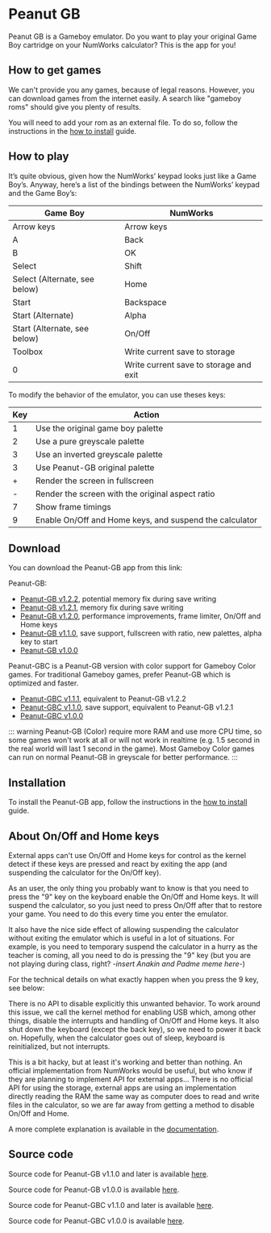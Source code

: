 # Peanut GB

Peanut GB is a Gameboy emulator. Do you want to play your original Game Boy
cartridge on your NumWorks calculator? This is the app for you!

## How to get games

We can't provide you any games, because of legal reasons. However, you can
download games from the internet easily. A search like "gameboy roms" should
give you plenty of results.

You will need to add your rom as an external file. To do so, follow the
instructions in the [how to install](../help/how-to-install.md) guide.

## How to play

It’s quite obvious, given how the NumWorks’ keypad looks just like a Game Boy’s.
Anyway, here’s a list of the bindings between the NumWorks’ keypad and the
Game Boy’s:

| Game Boy                      | NumWorks                               |
| ----------------------------- | -------------------------------------- |
| Arrow keys                    | Arrow keys                             |
| A                             | Back                                   |
| B                             | OK                                     |
| Select                        | Shift                                  |
| Select (Alternate, see below) | Home                                   |
| Start                         | Backspace                              |
| Start (Alternate)             | Alpha                                  |
| Start (Alternate, see below)  | On/Off                                 |
| Toolbox                       | Write current save to storage          |
| 0                             | Write current save to storage and exit |

To modify the behavior of the emulator, you can use theses keys:

| Key | Action                                                 |
| --- | ------------------------------------------------------ |
| 1   | Use the original game boy palette                      |
| 2   | Use a pure greyscale palette                           |
| 3   | Use an inverted greyscale palette                      |
| 3   | Use Peanut-GB original palette                         |
| +   | Render the screen in fullscreen                        |
| -   | Render the screen with the original aspect ratio       |
| 7   | Show frame timings                                     |
| 9   | Enable On/Off and Home keys, and suspend the calculator |

## Download

You can download the Peanut-GB app from this link:

Peanut-GB:

- [Peanut-GB v1.2.2](https://yaya-cout.github.io/Nwagyu/assets/apps/peanutgb-1.2.2.nwa), potential memory fix during save writing
- [Peanut-GB v1.2.1](https://yaya-cout.github.io/Nwagyu/assets/apps/peanutgb-1.2.1.nwa), memory fix during save writing
- [Peanut-GB v1.2.0](https://yaya-cout.github.io/Nwagyu/assets/apps/peanutgb-1.2.0.nwa), performance improvements, frame limiter, On/Off and Home keys
- [Peanut-GB v1.1.0](https://yaya-cout.github.io/Nwagyu/assets/apps/peanutgb-1.1.0.nwa), save support, fullscreen with ratio, new palettes, alpha key to start
- [Peanut-GB v1.0.0](https://yaya-cout.github.io/Nwagyu/assets/apps/peanutgb-1.0.0.nwa)

Peanut-GBC is a Peanut-GB version with color support for Gameboy Color games.
For traditional Gameboy games, prefer Peanut-GB which is optimized and faster.

- [Peanut-GBC v1.1.1](https://yaya-cout.github.io/Nwagyu/assets/apps/peanutgbc-1.1.1.nwa), equivalent to Peanut-GB v1.2.2
- [Peanut-GBC v1.1.0](https://yaya-cout.github.io/Nwagyu/assets/apps/peanutgbc-1.1.0.nwa), save support, equivalent to Peanut-GB v1.2.1
- [Peanut-GBC v1.0.0](https://yaya-cout.github.io/Nwagyu/assets/apps/peanutgbc-1.0.0.nwa)

::: warning
Peanut-GB (Color) require more RAM and use more CPU time, so some games won't
work at all or will not work in realtime (e.g. 1.5 second in the real world will
last 1 second in the game).
Most Gameboy Color games can run on normal Peanut-GB in greyscale for better
performance.
:::

## Installation

To install the Peanut-GB app, follow the instructions in the
[how to install](../help/how-to-install.md) guide.

## About On/Off and Home keys

External apps can't use On/Off and Home keys for control as the kernel detect if
these keys are pressed and react by exiting the app (and suspending the
calculator for the On/Off key).

As an user, the only thing you probably want to know is that you need to press
the "9" key on the keyboard enable the On/Off and Home keys. It will suspend the
calculator, so you just need to press On/Off after that to restore your game.
You need to do this every time you enter the emulator.

It also have the nice side effect of allowing suspending the calculator without
exiting the emulator which is useful in a lot of situations. For example, is
you need to temporary suspend the calculator in a hurry as the teacher is
coming, all you need to do is pressing the "9" key (but you are not playing
during class, right? _-insert Anakin and Padme meme here-_)

<!--
TODO: Create an English-only developer documentation for technical details
like storage and On/Off keys
-->

For the technical details on what exactly happen when you press the 9 key, see
below:

There is no API to disable explicitly this unwanted behavior. To work around
this issue, we call the kernel method for enabling USB which, among other
things, disable the interrupts and handling of On/Off and Home keys. It also
shut down the keyboard (except the back key), so we need to power it back on.
Hopefully, when the calculator goes out of sleep, keyboard is reinitialized, but
not interrupts.

This is a bit hacky, but at least it's working and better than nothing. An
official implementation from NumWorks would be useful, but who know if they are
planning to implement API for external apps… There is no official API for using
the storage, external apps are using an implementation directly reading the RAM
the same way as computer does to read and write files in the calculator, so we
are far away from getting a method to disable On/Off and Home.

A more complete explanation is available in the
[documentation](../../reference/apps/onoff-home.md).

## Source code

Source code for Peanut-GB v1.1.0 and later is available
[here](https://codeberg.org/Yaya-Cout/peanutgb).

Source code for Peanut-GB v1.0.0 is available
[here](https://github.com/nwagyu/peanutgb/).

Source code for Peanut-GBC v1.1.0 and later is available
[here](https://codeberg.org/Yaya-Cout/peanutgbc).

Source code for Peanut-GBC v1.0.0 is available
[here](https://github.com/Lisra-git/peanutgb/).
